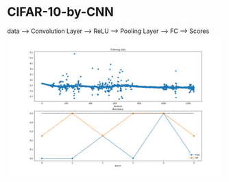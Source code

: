 # CIFAR-10-by-CNN

data --> Convolution Layer --> ReLU --> Pooling Layer --> FC --> Scores
![image](https://github.com/HyperionAhead3/CIFAR-10-by-CNN/blob/master/Figure_1.png)
